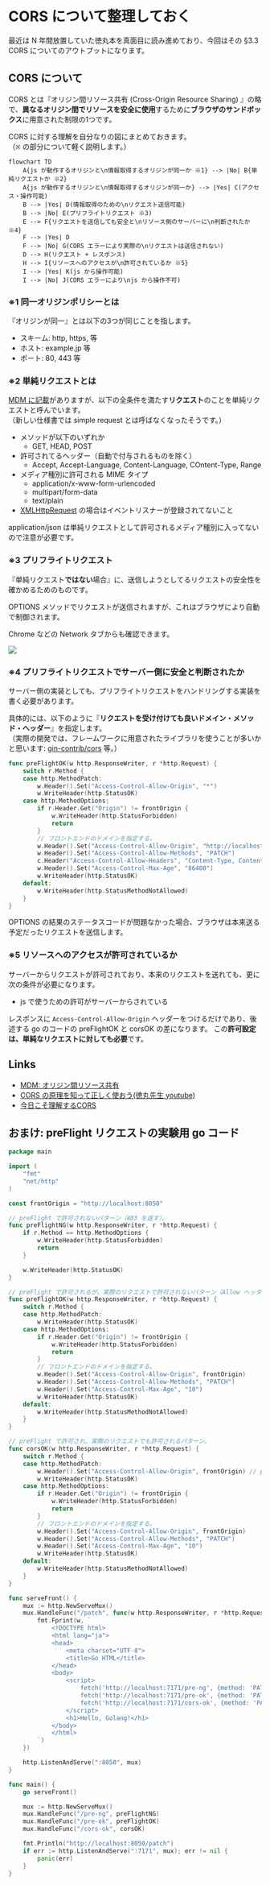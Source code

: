 # CORS について整理しておく

最近は N 年間放置していた徳丸本を真面目に読み進めており、今回はその §3.3 CORS についてのアウトプットになります。

## CORS について

CORS とは『オリジン間リソース共有 (Cross-Origin Resource Sharing) 』の略で、**異なるオリジン間でリソースを安全に使用**するために**ブラウザのサンドボックス**に用意された制限の1つです。

CORS に対する理解を自分なりの図にまとめておきます。  
（`※` の部分について軽く説明します。）

```mermaid
flowchart TD
    A{js が動作するオリジンと\n情報取得するオリジンが同一か ※1} --> |No| B{単純リクエストか ※2}
    A{js が動作するオリジンと\n情報取得するオリジンが同一か} --> |Yes| C(アクセス・操作可能)
    B --> |Yes| D(情報取得のための\nリクエスト送信可能)
    B --> |No| E(プリフライトリクエスト ※3)
    E --> F{リクエストを送信しても安全と\nリソース側のサーバーに\n判断されたか ※4}
    F --> |Yes| D
    F --> |No| G(CORS エラーにより実際の\nリクエストは送信されない)
    D --> H(リクエスト + レスポンス)
    H --> I{リソースへのアクセスが\n許可されているか ※5}
    I --> |Yes| K(js から操作可能)
    I --> |No| J(CORS エラーにより\njs から操作不可)
```

### ※1 同一オリジンポリシーとは

『オリジンが同一』とは以下の3つが同じことを指します。

- スキーム: http, https, 等
- ホスト: example.jp 等
- ポート: 80, 443 等

### ※2 単純リクエストとは

[MDM に記載](https://developer.mozilla.org/ja/docs/Web/HTTP/CORS#%E5%8D%98%E7%B4%94%E3%83%AA%E3%82%AF%E3%82%A8%E3%82%B9%E3%83%88)がありますが、以下の全条件を満たす**リクエスト**のことを単純リクエストと呼んでいます。  
（新しい仕様書では simple request とは呼ばなくなったそうです。）

- メソッドが以下のいずれか
  - GET, HEAD, POST
- 許可されてるヘッダー（自動で付与されるものを除く）
  - Accept, Accept-Language, Content-Language, COntent-Type, Range
- メディア種別に許可される MIME タイプ
  - application/x-www-form-urlencoded
  - multipart/form-data
  - text/plain
- [XMLHttpRequest](https://developer.mozilla.org/ja/docs/Web/API/XMLHttpRequest) の場合はイベントリスナーが登録されてないこと

application/json は単純リクエストとして許可されるメディア種別に入ってないので注意が必要です。

### ※3 プリフライトリクエスト

『単純リクエスト**ではない**場合』に、送信しようとしてるリクエストの安全性を確かめるためのものです。

OPTIONS メソッドでリクエストが送信されますが、これはブラウザにより自動で制御されます。

Chrome などの Network タブからも確認できます。

![](img/preflight-ng.png)

### ※4 プリフライトリクエストでサーバー側に安全と判断されたか

サーバー側の実装としても、プリフライトリクエストをハンドリングする実装を書く必要があります。

具体的には、以下のように『**リクエストを受け付けても良いドメイン・メソッド・ヘッダー**』を指定します。  
（実際の開発では、フレームワークに用意されたライブラリを使うことが多いかと思います: [gin-contrib/cors](https://github.com/gin-contrib/cors) 等。）

``` go
func preFlightOK(w http.ResponseWriter, r *http.Request) {
	switch r.Method {
	case http.MethodPatch:
		w.Header().Set("Access-Control-Allow-Origin", "*")
		w.WriteHeader(http.StatusOK)
	case http.MethodOptions:
		if r.Header.Get("Origin") != frontOrigin {
			w.WriteHeader(http.StatusForbidden)
			return
		}
		// フロントエンドのドメインを指定する。
		w.Header().Set("Access-Control-Allow-Origin", "http://localhost:8070")
		w.Header().Set("Access-Control-Allow-Methods", "PATCH")
		c.Header("Access-Control-Allow-Headers", "Content-Type, Content-Length, Accept-Encoding, X-CSRF-Token, Authorization")
		w.Header().Set("Access-Control-Max-Age", "86400")
		w.WriteHeader(http.StatusOK)
	default:
		w.WriteHeader(http.StatusMethodNotAllowed)
	}
}
```

OPTIONS の結果のステータスコードが問題なかった場合、ブラウザは本来送る予定だったリクエストを送信します。

### ※5 リソースへのアクセスが許可されているか

サーバーからリクエストが許可されており、本来のリクエストを送れても、更に次の条件が必要になります。

- js で使うための許可がサーバーからされている

レスポンスに `Access-Control-Allow-Origin` ヘッダーをつけるだけであり、後述する go のコードの preFlightOK と corsOK の差になります。
この**許可設定は、単純なリクエストに対しても必要**です。

## Links

- [MDM: オリジン間リソース共有](https://developer.mozilla.org/ja/docs/Web/HTTP/CORS)
- [CORS の原理を知って正しく使おう(徳丸先生 youtube)](https://www.youtube.com/watch?v=ryztmcFf01Y&ab_channel=%E5%BE%B3%E4%B8%B8%E6%B5%A9%E3%81%AE%E3%82%A6%E3%82%A7%E3%83%96%E3%82%BB%E3%82%AD%E3%83%A5%E3%83%AA%E3%83%86%E3%82%A3%E8%AC%9B%E5%BA%A7)
- [今日こそ理解するCORS](https://www.youtube.com/watch?v=yBcnonX8Eak&ab_channel=%E5%BE%B3%E4%B8%B8%E6%B5%A9%E3%81%AE%E3%82%A6%E3%82%A7%E3%83%96%E3%82%BB%E3%82%AD%E3%83%A5%E3%83%AA%E3%83%86%E3%82%A3%E8%AC%9B%E5%BA%A7)

## おまけ: preFlight リクエストの実験用 go コード

``` go
package main

import (
	"fmt"
	"net/http"
)

const frontOrigin = "http://localhost:8050"

// preFlight で許可されないパターン（403 を返す）。
func preFlightNG(w http.ResponseWriter, r *http.Request) {
	if r.Method == http.MethodOptions {
		w.WriteHeader(http.StatusForbidden)
		return
	}

	w.WriteHeader(http.StatusOK)
}

// preFlight で許可されるが、実際のリクエストで許可されないパターン（Allow ヘッダー不足）。
func preFlightOK(w http.ResponseWriter, r *http.Request) {
	switch r.Method {
	case http.MethodPatch:
		w.WriteHeader(http.StatusOK)
	case http.MethodOptions:
		if r.Header.Get("Origin") != frontOrigin {
			w.WriteHeader(http.StatusForbidden)
			return
		}
		// フロントエンドのドメインを指定する。
		w.Header().Set("Access-Control-Allow-Origin", frontOrigin)
		w.Header().Set("Access-Control-Allow-Methods", "PATCH")
		w.Header().Set("Access-Control-Max-Age", "10")
		w.WriteHeader(http.StatusOK)
	default:
		w.WriteHeader(http.StatusMethodNotAllowed)
	}
}

// preFlight で許可され、実際のリクエストでも許可されるパターン。
func corsOK(w http.ResponseWriter, r *http.Request) {
	switch r.Method {
	case http.MethodPatch:
		w.Header().Set("Access-Control-Allow-Origin", frontOrigin) // preFlightOK Handler との差分。
		w.WriteHeader(http.StatusOK)
	case http.MethodOptions:
		if r.Header.Get("Origin") != frontOrigin {
			w.WriteHeader(http.StatusForbidden)
			return
		}
		// フロントエンドのドメインを指定する。
		w.Header().Set("Access-Control-Allow-Origin", frontOrigin)
		w.Header().Set("Access-Control-Allow-Methods", "PATCH")
		w.Header().Set("Access-Control-Max-Age", "10")
		w.WriteHeader(http.StatusOK)
	default:
		w.WriteHeader(http.StatusMethodNotAllowed)
	}
}

func serveFront() {
	mux := http.NewServeMux()
	mux.HandleFunc("/patch", func(w http.ResponseWriter, r *http.Request) {
		fmt.Fprint(w, `
			<!DOCTYPE html>
			<html lang="ja">
			<head>
				<meta charset="UTF-8">
				<title>Go HTML</title>
			</head>
			<body>
				<script>
					fetch('http://localhost:7171/pre-ng', {method: 'PATCH'})
					fetch('http://localhost:7171/pre-ok', {method: 'PATCH'})
					fetch('http://localhost:7171/cors-ok', {method: 'PATCH'})
				</script>
				<h1>Hello, Golang!</h1>
			</body>
			</html>
		`)
	})

	http.ListenAndServe(":8050", mux)
}

func main() {
	go serveFront()

	mux := http.NewServeMux()
	mux.HandleFunc("/pre-ng", preFlightNG)
	mux.HandleFunc("/pre-ok", preFlightOK)
	mux.HandleFunc("/cors-ok", corsOK)

	fmt.Println("http://localhost:8050/patch")
	if err := http.ListenAndServe(":7171", mux); err != nil {
		panic(err)
	}
}
```
